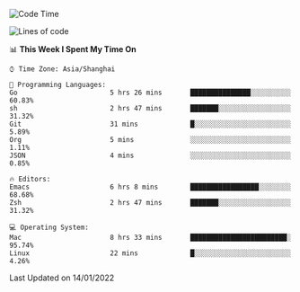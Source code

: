 <!--START_SECTION:waka-->
![Code Time](http://img.shields.io/badge/Code%20Time-559%20hrs%2017%20mins-blue)

![Lines of code](https://img.shields.io/badge/From%20Hello%20World%20I%27ve%20Written-22%20Thousand%20lines%20of%20code-blue)

📊 **This Week I Spent My Time On** 

```text
⌚︎ Time Zone: Asia/Shanghai

💬 Programming Languages: 
Go                       5 hrs 26 mins       ███████████████░░░░░░░░░░   60.83% 
sh                       2 hrs 47 mins       ███████░░░░░░░░░░░░░░░░░░   31.32% 
Git                      31 mins             █░░░░░░░░░░░░░░░░░░░░░░░░   5.89% 
Org                      5 mins              ░░░░░░░░░░░░░░░░░░░░░░░░░   1.11% 
JSON                     4 mins              ░░░░░░░░░░░░░░░░░░░░░░░░░   0.85%

🔥 Editors: 
Emacs                    6 hrs 8 mins        █████████████████░░░░░░░░   68.68% 
Zsh                      2 hrs 47 mins       ███████░░░░░░░░░░░░░░░░░░   31.32%

💻 Operating System: 
Mac                      8 hrs 33 mins       ████████████████████████░   95.74% 
Linux                    22 mins             █░░░░░░░░░░░░░░░░░░░░░░░░   4.26%

```


 Last Updated on 14/01/2022
<!--END_SECTION:waka-->
